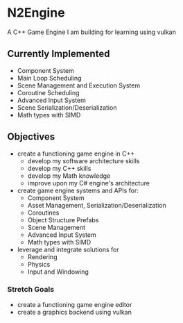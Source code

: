 # N2Engine
A C++ Game Engine I am building for learning using vulkan

## Currently Implemented
- Component System
- Main Loop Scheduling
- Scene Management and Execution System
- Coroutine Scheduling
- Advanced Input System
- Scene Serialization/Deserialization
- Math types with SIMD

## Objectives
- create a functioning game engine in C++
    - develop my software architecture skills
    - develop my C++ skills
    - develop my Math knowledge
    - improve upon my C# engine's architecture
- create game engine systems and APIs for:
    - Component System
    - Asset Management, Serialization/Deserialization
    - Coroutines
    - Object Structure Prefabs
    - Scene Management
    - Advanced Input System
    - Math types with SIMD
- leverage and integrate solutions for
    - Rendering
    - Physics
    - Input and Windowing

### Stretch Goals
- create a functioning game engine editor
- create a graphics backend using vulkan